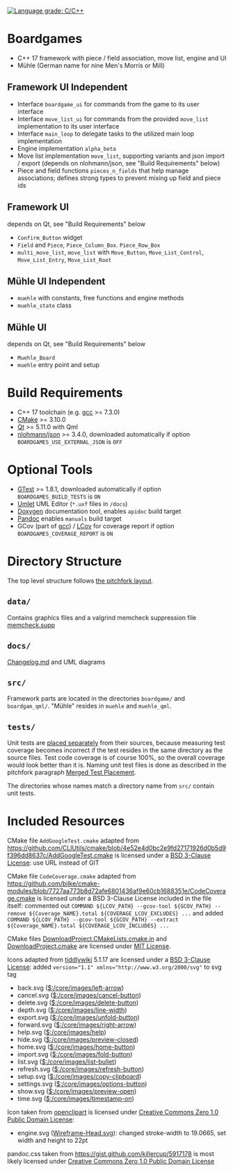 [![Language grade: C/C++](https://img.shields.io/lgtm/grade/cpp/g/edersasch/boardgames.svg?logo=lgtm&logoWidth=18)](https://lgtm.com/projects/g/edersasch/boardgames/context:cpp)


# Boardgames

* C++ 17 framework with piece / field association, move list, engine and UI
* Mühle (German name for nine Men's Morris or Mill)


## Framework UI Independent

* Interface `boardgame_ui` for commands from the game to its user interface
* Interface `move_list_ui` for commands from the provided `move_list` implementation to its user interface
* Interface `main_loop` to delegate tasks to the utilized main loop implementation
* Engine implementation `alpha_beta`
* Move list implementation `move_list`, supporting variants and json import / export (depends on nlohmann/json, see "Build Requirements" below)
* Piece and field functions `pieces_n_fields` that help manage associations; defines strong types to prevent mixing up field and piece ids


## Framework UI

depends on Qt, see "Build Requirements" below

* `Confirm_Button` widget
* `Field` and `Piece`, `Piece_Column_Box`. `Piece_Row_Box`
* `multi_move_list`, `move_list` with `Move_Button`, `Move_List_Control`, `Move_List_Entry`, `Move_List_Root`


## Mühle UI Independent

* `muehle` with constants, free functions and engine methods
* `muehle_state` class


## Mühle UI

depends on Qt, see "Build Requirements" below

* `Muehle_Board`
* `muehle` entry point and setup


# Build Requirements

* C++ 17 toolchain (e.g. [gcc](https://gcc.gnu.org/) >= 7.3.0)
* [CMake](https://cmake.org) >= 3.10.0
* [Qt](https://qt.io) >= 5.11.0 with Qml
* [nlohmann/json](https://github.com/nlohmann/json/) >= 3.4.0, downloaded automatically if option `BOARDGAMES_USE_EXTERNAL_JSON` is `OFF`


# Optional Tools

* [GTest](https://github.com/google/googletest) >= 1.8.1, downloaded automatically if option `BOARDGAMES_BUILD_TESTS` is `ON`
* [Umlet](https://www.umlet.com) UML Editor (`*.uxf` files in `/docs`)
* [Doxygen](http://www.doxygen.nl) documentation tool, enables `apidoc` build target
* [Pandoc](https://pandoc.org) enables `manuals` build target
* GCov (part of [gcc](https://gcc.gnu.org/)) / [LCov](http://ltp.sourceforge.net/coverage/lcov.php) for coverage report if option `BOARDGAMES_COVERAGE_REPORT` is `ON`


# Directory Structure

The top level structure follows [the pitchfork layout](https://api.csswg.org/bikeshed/?force=1&url=https://raw.githubusercontent.com/vector-of-bool/pitchfork/develop/data/spec.bs).


## `data/`

Contains graphics files and a valgrind memcheck suppression file [memcheck.supp](data/memcheck.supp)


## `docs/`

[Changelog.md](docs/Changelog.md) and UML diagrams


## `src/`

Framework parts are located in the directories `boardgame/` and `boardgam_qml/`.
"Mühle" resides in `muehle` and `muehle_qml`.


## `tests/`

Unit tests are
[placed separately](https://api.csswg.org/bikeshed/?force=1&url=https://raw.githubusercontent.com/vector-of-bool/pitchfork/develop/data/spec.bs#src.tests.separate)
from their sources, because measuring test coverage becomes incorrect if the
test resides in the same directory as the source files. Test code coverage is
of course 100%, so the overall coverage would look better than it is. Naming
unit test files is done as described in the pitchfork paragraph
[Merged Test Placement](https://api.csswg.org/bikeshed/?force=1&url=https://raw.githubusercontent.com/vector-of-bool/pitchfork/develop/data/spec.bs#src.tests.merged).

The directories whose names match a directory name from `src/` contain unit
tests.


# Included Resources

CMake file `AddGoogleTest.cmake` adapted from
<https://github.com/CLIUtils/cmake/blob/4e52e4d0bc2e9fd27171926d0b5d9f396dd8637c/AddGoogleTest.cmake>
is licensed under a
[BSD 3-Clause License](https://github.com/CLIUtils/cmake/blob/master/LICENSE):
use URL instead of GIT

CMake file `CodeCoverage.cmake` adapted from
<https://github.com/bilke/cmake-modules/blob/7727aa773b8d72afe6801436af9e60cb1688351e/CodeCoverage.cmake>
is licensed under a BSD 3-Clause License included in the file itself: commented
out `COMMAND ${LCOV_PATH} --gcov-tool ${GCOV_PATH} --remove ${Coverage_NAME}.total ${COVERAGE_LCOV_EXCLUDES} ...`
and added `COMMAND ${LCOV_PATH} --gcov-tool ${GCOV_PATH} --extract ${Coverage_NAME}.total ${COVERAGE_LCOV_INCLUDES} ...`

CMake files
[DownloadProject.CMakeLists.cmake.in](https://github.com/Crascit/DownloadProject/blob/8adf96570b583fd1c280bed8f43a9a0528670cf4/DownloadProject.CMakeLists.cmake.in)
and [DownloadProject.cmake](https://github.com/Crascit/DownloadProject/blob/26983dd7883acbabf6fd98968429f9af44186baf/DownloadProject.cmake)
are licensed under
[MIT License](https://github.com/Crascit/DownloadProject/blob/master/LICENSE).

Icons adapted from [tiddlywiki](https://tiddlywiki.com) 5.1.17 are licensed
under a [BSD 3-Clause License](https://tiddlywiki.com/#License): added
`version="1.1" xmlns="http://www.w3.org/2000/svg"` to svg tag

* back.svg ([$:/core/images/left-arrow](https://tiddlywiki.com/#%24%3A%2Fcore%2Fimages%2Fleft-arrow))
* cancel.svg ([$:/core/images/cancel-button](https://tiddlywiki.com/#%24%3A%2Fcore%2Fimages%2Fcancel-button))
* delete.svg ([$:/core/images/delete-button](https://tiddlywiki.com/#%24%3A%2Fcore%2Fimages%2Fdelete-button))
* depth.svg ([$:/core/images/line-width](https://tiddlywiki.com/#%24%3A%2Fcore%2Fimages%2Fline-width))
* export.svg ([$:/core/images/unfold-button](https://tiddlywiki.com/#%24%3A%2Fcore%2Fimages%2Funfold-button))
* forward.svg ([$:/core/images/right-arrow](https://tiddlywiki.com/#%24%3A%2Fcore%2Fimages%2Fright-arrow))
* help.svg ([$:/core/images/help](https://tiddlywiki.com/#%24%3A%2Fcore%2Fimages%2Fhelp))
* hide.svg ([$:/core/images/preview-closed](https://tiddlywiki.com/#%24%3A%2Fcore%2Fimages%2Fpreview-closed))
* home.svg ([$:/core/images/home-button](https://tiddlywiki.com/#%24%3A%2Fcore%2Fimages%2Fhome-button))
* import.svg ([$:/core/images/fold-button](https://tiddlywiki.com/#%24%3A%2Fcore%2Fimages%2Ffold-button))
* list.svg ([$:/core/images/list-bullet](https://tiddlywiki.com/#%24%3A%2Fcore%2Fimages%2Flist-bullet))
* refresh.svg ([$:/core/images/refresh-button](https://tiddlywiki.com/#%24%3A%2Fcore%2Fimages%2Frefresh-button))
* setup.svg ([$:/core/images/copy-clipboard](https://tiddlywiki.com/#%24%3A%2Fcore%2Fimages%2Fcopy-clipboard))
* settings.svg ([$:/core/images/options-button](https://tiddlywiki.com/#%24%3A%2Fcore%2Fimages%2Foptions-button))
* show.svg ([$:/core/images/preview-open](https://tiddlywiki.com/#%24%3A%2Fcore%2Fimages%2Fpreview-open))
* time.svg ([$:/core/images/timestamp-on](https://tiddlywiki.com/#%24%3A%2Fcore%2Fimages%2Ftimestamp-on))

Icon taken from [openclipart](https://openclipart.com) is licensed under
[Creative Commons Zero 1.0 Public Domain License](https://openclipart.org/share):

* engine.svg ([Wireframe-Head.svg](https://openclipart.org/detail/275796/wireframe-head)): changed stroke-width to 19.0665, set width and height to 22pt

pandoc.css taken from <https://gist.github.com/killercup/5917178> is most likely licensed under
[Creative Commons Zero 1.0 Public Domain License](https://gist.github.com/killercup/5917178#gistcomment-1924106)
